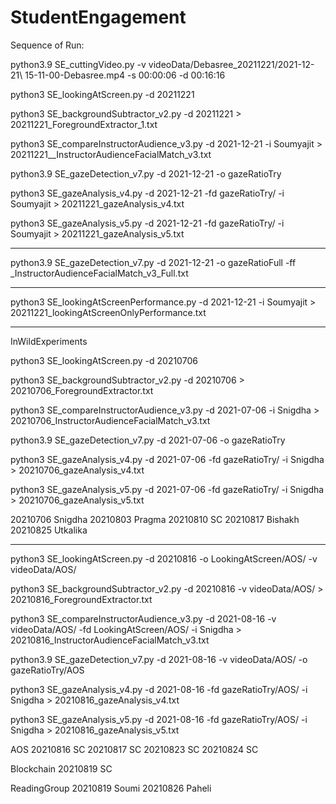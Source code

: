 # StudentEngagement 
Sequence of Run:

python3.9 SE_cuttingVideo.py -v videoData/Debasree_20211221/2021-12-21\ 15-11-00-Debasree.mp4 -s 00:00:06 -d 00:16:16

python3 SE_lookingAtScreen.py -d 20211221 

python3 SE_backgroundSubtractor_v2.py -d 20211221 > 20211221_ForegroundExtractor_1.txt

python3 SE_compareInstructorAudience_v3.py -d 2021-12-21 -i Soumyajit > 20211221__InstructorAudienceFacialMatch_v3.txt

python3.9 SE_gazeDetection_v7.py -d 2021-12-21 -o gazeRatioTry

python3 SE_gazeAnalysis_v4.py -d 2021-12-21 -fd gazeRatioTry/ -i Soumyajit > 20211221_gazeAnalysis_v4.txt

python3 SE_gazeAnalysis_v5.py -d 2021-12-21 -fd gazeRatioTry/ -i Soumyajit > 20211221_gazeAnalysis_v5.txt

_____________________________________________________________________________________

python3.9 SE_gazeDetection_v7.py -d 2021-12-21 -o gazeRatioFull -ff _InstructorAudienceFacialMatch_v3_Full.txt


____________________________________________________________________________________

python3 SE_lookingAtScreenPerformance.py -d 2021-12-21 -i Soumyajit > 20211221_lookingAtScreenOnlyPerformance.txt

_____________________________________________________________________________________
InWildExperiments

python3 SE_lookingAtScreen.py -d 20210706 

python3 SE_backgroundSubtractor_v2.py -d 20210706 > 20210706_ForegroundExtractor.txt

python3 SE_compareInstructorAudience_v3.py -d 2021-07-06 -i Snigdha > 20210706_InstructorAudienceFacialMatch_v3.txt

python3.9 SE_gazeDetection_v7.py -d 2021-07-06 -o gazeRatioTry

python3 SE_gazeAnalysis_v4.py -d 2021-07-06 -fd gazeRatioTry/ -i Snigdha > 20210706_gazeAnalysis_v4.txt

python3 SE_gazeAnalysis_v5.py -d 2021-07-06 -fd gazeRatioTry/ -i Snigdha > 20210706_gazeAnalysis_v5.txt

20210706 Snigdha
20210803 Pragma
20210810 SC
20210817 Bishakh
20210825 Utkalika

_______________________________________________________________________________________

python3 SE_lookingAtScreen.py -d 20210816 -o LookingAtScreen/AOS/ -v videoData/AOS/

python3 SE_backgroundSubtractor_v2.py -d 20210816 -v videoData/AOS/ > 20210816_ForegroundExtractor.txt

python3 SE_compareInstructorAudience_v3.py -d 2021-08-16 -v videoData/AOS/ -fd LookingAtScreen/AOS/ -i Snigdha > 20210816_InstructorAudienceFacialMatch_v3.txt

python3.9 SE_gazeDetection_v7.py -d 2021-08-16 -v videoData/AOS/ -o gazeRatioTry/AOS

python3 SE_gazeAnalysis_v4.py -d 2021-08-16 -fd gazeRatioTry/AOS/ -i Snigdha > 20210816_gazeAnalysis_v4.txt

python3 SE_gazeAnalysis_v5.py -d 2021-08-16 -fd gazeRatioTry/AOS/ -i Snigdha > 20210816_gazeAnalysis_v5.txt


AOS
20210816 SC
20210817 SC
20210823 SC
20210824 SC

Blockchain 
20210819 SC

ReadingGroup
20210819 Soumi
20210826 Paheli
